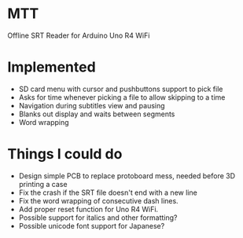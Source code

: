 # MTT
Offline SRT Reader for Arduino Uno R4 WiFi

# Implemented
- SD card menu with cursor and pushbuttons support to pick file
- Asks for time whenever picking a file to allow skipping to a time
- Navigation during subtitles view and pausing
- Blanks out display and waits between segments
- Word wrapping

# Things I could do
- Design simple PCB to replace protoboard mess, needed before 3D printing a case
- Fix the crash if the SRT file doesn't end with a new line
- Fix the word wrapping of consecutive dash lines.
- Add proper reset function for Uno R4 WiFi.
- Possible support for italics and other formatting?
- Possible unicode font support for Japanese?
